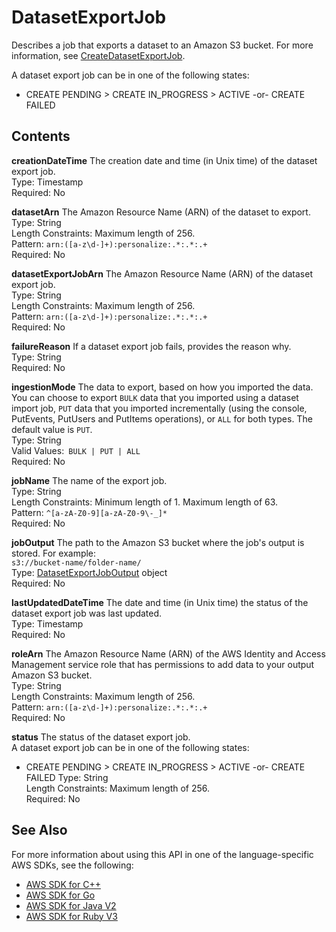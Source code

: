 # DatasetExportJob<a name="API_DatasetExportJob"></a>

Describes a job that exports a dataset to an Amazon S3 bucket\. For more information, see [CreateDatasetExportJob](API_CreateDatasetExportJob.md)\.

A dataset export job can be in one of the following states:
+ CREATE PENDING > CREATE IN\_PROGRESS > ACTIVE \-or\- CREATE FAILED

## Contents<a name="API_DatasetExportJob_Contents"></a>

 **creationDateTime**   <a name="personalize-Type-DatasetExportJob-creationDateTime"></a>
The creation date and time \(in Unix time\) of the dataset export job\.  
Type: Timestamp  
Required: No

 **datasetArn**   <a name="personalize-Type-DatasetExportJob-datasetArn"></a>
The Amazon Resource Name \(ARN\) of the dataset to export\.  
Type: String  
Length Constraints: Maximum length of 256\.  
Pattern: `arn:([a-z\d-]+):personalize:.*:.*:.+`   
Required: No

 **datasetExportJobArn**   <a name="personalize-Type-DatasetExportJob-datasetExportJobArn"></a>
The Amazon Resource Name \(ARN\) of the dataset export job\.  
Type: String  
Length Constraints: Maximum length of 256\.  
Pattern: `arn:([a-z\d-]+):personalize:.*:.*:.+`   
Required: No

 **failureReason**   <a name="personalize-Type-DatasetExportJob-failureReason"></a>
If a dataset export job fails, provides the reason why\.  
Type: String  
Required: No

 **ingestionMode**   <a name="personalize-Type-DatasetExportJob-ingestionMode"></a>
The data to export, based on how you imported the data\. You can choose to export `BULK` data that you imported using a dataset import job, `PUT` data that you imported incrementally \(using the console, PutEvents, PutUsers and PutItems operations\), or `ALL` for both types\. The default value is `PUT`\.   
Type: String  
Valid Values:` BULK | PUT | ALL`   
Required: No

 **jobName**   <a name="personalize-Type-DatasetExportJob-jobName"></a>
The name of the export job\.  
Type: String  
Length Constraints: Minimum length of 1\. Maximum length of 63\.  
Pattern: `^[a-zA-Z0-9][a-zA-Z0-9\-_]*`   
Required: No

 **jobOutput**   <a name="personalize-Type-DatasetExportJob-jobOutput"></a>
The path to the Amazon S3 bucket where the job's output is stored\. For example:  
 `s3://bucket-name/folder-name/`   
Type: [DatasetExportJobOutput](API_DatasetExportJobOutput.md) object  
Required: No

 **lastUpdatedDateTime**   <a name="personalize-Type-DatasetExportJob-lastUpdatedDateTime"></a>
The date and time \(in Unix time\) the status of the dataset export job was last updated\.  
Type: Timestamp  
Required: No

 **roleArn**   <a name="personalize-Type-DatasetExportJob-roleArn"></a>
The Amazon Resource Name \(ARN\) of the AWS Identity and Access Management service role that has permissions to add data to your output Amazon S3 bucket\.  
Type: String  
Length Constraints: Maximum length of 256\.  
Pattern: `arn:([a-z\d-]+):personalize:.*:.*:.+`   
Required: No

 **status**   <a name="personalize-Type-DatasetExportJob-status"></a>
The status of the dataset export job\.  
A dataset export job can be in one of the following states:  
+ CREATE PENDING > CREATE IN\_PROGRESS > ACTIVE \-or\- CREATE FAILED
Type: String  
Length Constraints: Maximum length of 256\.  
Required: No

## See Also<a name="API_DatasetExportJob_SeeAlso"></a>

For more information about using this API in one of the language\-specific AWS SDKs, see the following:
+  [AWS SDK for C\+\+](https://docs.aws.amazon.com/goto/SdkForCpp/personalize-2018-05-22/DatasetExportJob) 
+  [AWS SDK for Go](https://docs.aws.amazon.com/goto/SdkForGoV1/personalize-2018-05-22/DatasetExportJob) 
+  [AWS SDK for Java V2](https://docs.aws.amazon.com/goto/SdkForJavaV2/personalize-2018-05-22/DatasetExportJob) 
+  [AWS SDK for Ruby V3](https://docs.aws.amazon.com/goto/SdkForRubyV3/personalize-2018-05-22/DatasetExportJob) 